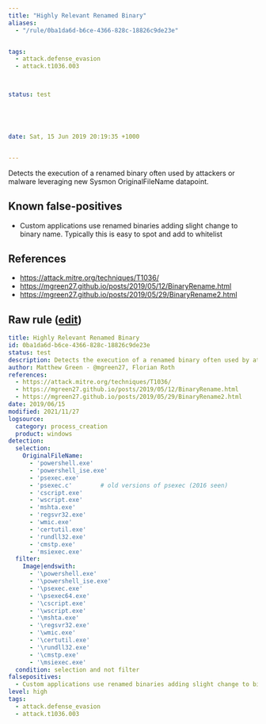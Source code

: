 ```yaml
---
title: "Highly Relevant Renamed Binary"
aliases:
  - "/rule/0ba1da6d-b6ce-4366-828c-18826c9de23e"


tags:
  - attack.defense_evasion
  - attack.t1036.003



status: test





date: Sat, 15 Jun 2019 20:19:35 +1000


---
```


Detects the execution of a renamed binary often used by attackers or malware leveraging new Sysmon OriginalFileName datapoint.

<!--more-->


## Known false-positives

* Custom applications use renamed binaries adding slight change to binary name. Typically this is easy to spot and add to whitelist



## References

* https://attack.mitre.org/techniques/T1036/
* https://mgreen27.github.io/posts/2019/05/12/BinaryRename.html
* https://mgreen27.github.io/posts/2019/05/29/BinaryRename2.html


## Raw rule ([edit](https://github.com/SigmaHQ/sigma/edit/master/rules/windows/process_creation/proc_creation_win_renamed_binary_highly_relevant.yml))
```yaml
title: Highly Relevant Renamed Binary
id: 0ba1da6d-b6ce-4366-828c-18826c9de23e
status: test
description: Detects the execution of a renamed binary often used by attackers or malware leveraging new Sysmon OriginalFileName datapoint.
author: Matthew Green - @mgreen27, Florian Roth
references:
  - https://attack.mitre.org/techniques/T1036/
  - https://mgreen27.github.io/posts/2019/05/12/BinaryRename.html
  - https://mgreen27.github.io/posts/2019/05/29/BinaryRename2.html
date: 2019/06/15
modified: 2021/11/27
logsource:
  category: process_creation
  product: windows
detection:
  selection:
    OriginalFileName:
      - 'powershell.exe'
      - 'powershell_ise.exe'
      - 'psexec.exe'
      - 'psexec.c'        # old versions of psexec (2016 seen)
      - 'cscript.exe'
      - 'wscript.exe'
      - 'mshta.exe'
      - 'regsvr32.exe'
      - 'wmic.exe'
      - 'certutil.exe'
      - 'rundll32.exe'
      - 'cmstp.exe'
      - 'msiexec.exe'
  filter:
    Image|endswith:
      - '\powershell.exe'
      - '\powershell_ise.exe'
      - '\psexec.exe'
      - '\psexec64.exe'
      - '\cscript.exe'
      - '\wscript.exe'
      - '\mshta.exe'
      - '\regsvr32.exe'
      - '\wmic.exe'
      - '\certutil.exe'
      - '\rundll32.exe'
      - '\cmstp.exe'
      - '\msiexec.exe'
  condition: selection and not filter
falsepositives:
  - Custom applications use renamed binaries adding slight change to binary name. Typically this is easy to spot and add to whitelist
level: high
tags:
  - attack.defense_evasion
  - attack.t1036.003

```
